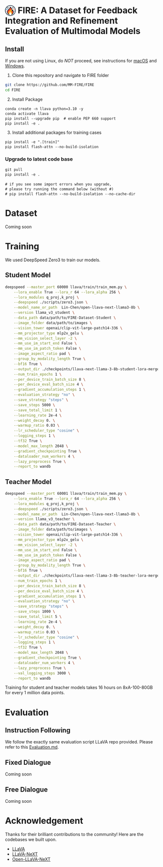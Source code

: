 # <img src="assets/fire.png" alt="drawing" style="width:35px;margin-bottom:-8px;"/> FIRE: A Dataset for Feedback Integration and Refinement Evaluation of Multimodal Models

## Install

If you are not using Linux, do *NOT* proceed, see instructions for [macOS](https://github.com/haotian-liu/LLaVA/blob/main/docs/macOS.md) and [Windows](https://github.com/haotian-liu/LLaVA/blob/main/docs/Windows.md).

1. Clone this repository and navigate to FIRE folder
```bash
git clone https://github.com/MM-FIRE/FIRE
cd FIRE
```

2. Install Package
```Shell
conda create -n llava python=3.10 -y
conda activate llava
pip install --upgrade pip  # enable PEP 660 support
pip install -e .
```

3. Install additional packages for training cases
```
pip install -e ".[train]"
pip install flash-attn --no-build-isolation
```

### Upgrade to latest code base

```Shell
git pull
pip install -e .

# if you see some import errors when you upgrade,
# please try running the command below (without #)
# pip install flash-attn --no-build-isolation --no-cache-dir
```
# Dataset
Coming soon

# Training
We used DeepSpeed Zero3 to train our models.
## Student Model

```bash
deepspeed --master_port 60000 llava/train/train_mem.py \
    --lora_enable True --lora_r 64 --lora_alpha 256 \
    --lora_modules q_proj,k_proj \
    --deepspeed ./scripts/zero3.json \
    --model_name_or_path  Lin-Chen/open-llava-next-llama3-8b \
    --version llama_v3_student \
    --data_path data/path/to/FIRE-Dataset-Student \
    --image_folder data/path/to/images \
    --vision_tower openai/clip-vit-large-patch14-336 \
    --mm_projector_type mlp2x_gelu \
    --mm_vision_select_layer -2 \
    --mm_use_im_start_end False \
    --mm_use_im_patch_token False \
    --image_aspect_ratio pad \
    --group_by_modality_length True \
    --bf16 True \
    --output_dir ./checkpoints/llava-next-llama-3-8b-student-lora-merged \
    --num_train_epochs 1 \
    --per_device_train_batch_size 8 \
    --per_device_eval_batch_size 4 \
    --gradient_accumulation_steps 1 \
    --evaluation_strategy "no" \
    --save_strategy "steps" \
    --save_steps 5000 \
    --save_total_limit 1 \
    --learning_rate 2e-4 \
    --weight_decay 0. \
    --warmup_ratio 0.03 \
    --lr_scheduler_type "cosine" \
    --logging_steps 1 \
    --tf32 True \
    --model_max_length 2048 \
    --gradient_checkpointing True \
    --dataloader_num_workers 4 \
    --lazy_preprocess True \
    --report_to wandb
```

## Teacher Model

```bash
deepspeed --master_port 60001 llava/train/train_mem.py \
    --lora_enable True --lora_r 64 --lora_alpha 256 \
    --lora_modules q_proj,k_proj \
    --deepspeed ./scripts/zero3.json \
    --model_name_or_path  Lin-Chen/open-llava-next-llama3-8b \
    --version llama_v3_teacher \
    --data_path data/path/to/FIRE-Dataset-Teacher \
    --image_folder data/path/to/images \
    --vision_tower openai/clip-vit-large-patch14-336 \
    --mm_projector_type mlp2x_gelu \
    --mm_vision_select_layer -2 \
    --mm_use_im_start_end False \
    --mm_use_im_patch_token False \
    --image_aspect_ratio pad \
    --group_by_modality_length True \
    --bf16 True \
    --output_dir ./checkpoints/llava-next-llama-3-8b-teacher-lora-merged \
    --num_train_epochs 1 \
    --per_device_train_batch_size 8 \
    --per_device_eval_batch_size 4 \
    --gradient_accumulation_steps 1 \
    --evaluation_strategy "no" \
    --save_strategy "steps" \
    --save_steps 1000 \
    --save_total_limit 5 \
    --learning_rate 2e-4 \
    --weight_decay 0. \
    --warmup_ratio 0.03 \
    --lr_scheduler_type "cosine" \
    --logging_steps 1 \
    --tf32 True \
    --model_max_length 2048 \
    --gradient_checkpointing True \
    --dataloader_num_workers 4 \
    --lazy_preprocess True \
    --val_logging_steps 3000 \
    --report_to wandb
```
Training for student and teacher models takes 16 hours on 8xA-100-80GB for every 1 million data points.

# Evaluation
## Instruction Following
We follow the exactly same evaluation script LLaVA repo provided. Please refer to this [Evaluation.md](https://github.com/haotian-liu/LLaVA/blob/main/docs/Evaluation.md).
## Fixed Dialogue
Coming soon
## Free Dialogue
Coming soon
# Acknowledgement
Thanks for their brilliant contributions to the community! Here are the codebases we built upon.
* [LLaVA](https://github.com/lm-sys/FastChat)
* [LLaVA-NeXT](https://github.com/LLaVA-VL/LLaVA-NeXT)
* [Open-LLaVA-NeXT](https://github.com/xiaoachen98/Open-LLaVA-NeXT)